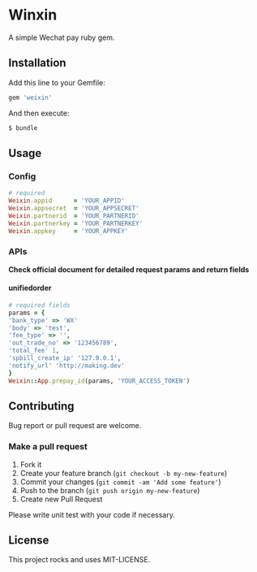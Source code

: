 # Winxin

A simple Wechat pay ruby gem.


## Installation

Add this line to your Gemfile:

```ruby
gem 'weixin'
```

And then execute:

```sh
$ bundle
```

## Usage

### Config

```ruby
# required
Weixin.appid      = 'YOUR_APPID'
Weixin.appsecret  = 'YOUR_APPSECRET'
Weixin.partnerid  = 'YOUR_PARTNERID'
Weixin.partnerkey = 'YOUR_PARTNERKEY'
Weixin.appkey     = 'YOUR_APPKEY'
```

### APIs

**Check official document for detailed request params and return fields**

#### unifiedorder

```ruby
# required fields 
params = {
'bank_type' => 'WX'
'body' => 'test',
'fee_type' => '',
'out_trade_no' => '123456789',
'total_fee' 1,
'spbill_create_ip' '127.0.0.1',
'notify_url' 'http://making.dev'
}
Weixin::App.prepay_id(params, 'YOUR_ACCESS_TOKEN')
```


## Contributing

Bug report or pull request are welcome.


### Make a pull request

1. Fork it
2. Create your feature branch (`git checkout -b my-new-feature`)
3. Commit your changes (`git commit -am 'Add some feature'`)
4. Push to the branch (`git push origin my-new-feature`)
5. Create new Pull Request

Please write unit test with your code if necessary.


## License

This project rocks and uses MIT-LICENSE.
